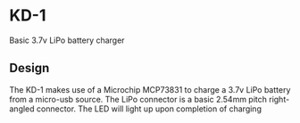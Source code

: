 # KD-1
Basic 3.7v LiPo battery charger

## Design
The KD-1 makes use of a Microchip MCP73831 to charge a 3.7v LiPo battery from a micro-usb source. The LiPo connector is a basic 2.54mm pitch right-angled connector. The LED will light up upon completion of charging